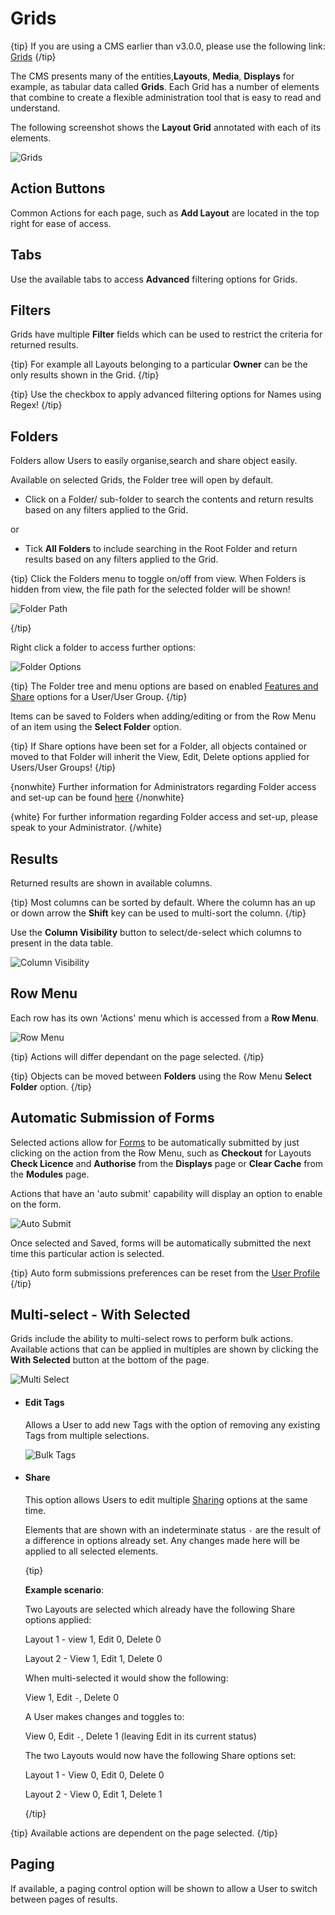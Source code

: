<!--toc=tour-->

# Grids 

{tip}
If you are using a CMS earlier than v3.0.0, please use the following link: [Grids](tour_grids_2.html)
{/tip}

The CMS presents many of the entities,**Layouts**, **Media**, **Displays** for example, as tabular data called **Grids**. Each Grid has a number of elements that combine to create a flexible administration tool that is easy to read and understand.

The following screenshot shows the **Layout Grid** annotated with each of its elements.

![Grids](img/v3_tour_grids.png)

## Action Buttons

Common Actions for each page, such as **Add Layout** are located in the top right for ease of access.

## Tabs

Use the available tabs to access **Advanced** filtering options for Grids.

## Filters

Grids have multiple **Filter** fields which can be used to restrict the criteria for returned results.

{tip}
For example all Layouts belonging to a particular **Owner** can be the only results shown in the Grid.
{/tip}

{tip}
Use the checkbox to apply advanced filtering options for Names using Regex!
{/tip}

## Folders

Folders allow Users to easily organise,search and share object easily.  

Available on selected Grids, the Folder tree will open by default.

- Click on a Folder/ sub-folder to search the contents and return results based on any filters applied to the Grid.

or

- Tick **All Folders** to include searching in the Root Folder and return results based on any filters applied to the Grid.

{tip}
Click the Folders menu to toggle on/off from view.  When Folders is hidden from view, the file path for the selected folder will be shown!

![Folder Path](img/v3_tour_folder_path.png)

{/tip}

Right click a folder to access further options:

![Folder Options](img/v3_tour_folder_options.png)

{tip}
The Folder tree and menu options are based on enabled [Features and Share](users_features_and_sharing.html) options for a User/User Group.
{/tip}

Items can be saved to Folders when adding/editing or from the Row Menu of an item using the **Select Folder** option.

{tip}
If Share options have been set for a Folder, all objects contained or moved to that Folder will inherit the View, Edit, Delete options applied for Users/User Groups!
{/tip}

{nonwhite}
Further information for Administrators regarding Folder access and set-up can be found [here](https://xibo.org.uk/docs/setup/folders-administration)
{/nonwhite}

{white}
For further information regarding Folder access and set-up, please speak to your Administrator.
{/white}

## Results 

Returned results are shown in available columns. 

{tip}
Most columns can be sorted by default. Where the column has an up or down arrow the **Shift** key can be used to multi-sort the column.
{/tip}

Use the **Column Visibility** button to select/de-select which columns to present in the data table.

![Column Visibility](img/v3_tour_column_visibility.png)

## Row Menu

Each row has its own 'Actions' menu which is accessed from a **Row Menu**. 

![Row Menu](img/v3_tour_grids_row_menu.png)

{tip}
Actions will differ dependant on the page selected.
{/tip}

{tip}
Objects can be moved between **Folders** using the Row Menu **Select Folder** option.
{/tip}

## Automatic Submission of Forms

Selected actions allow for [Forms](tour_forms.html) to be automatically submitted by just clicking on the action from the Row Menu, such as **Checkout** for Layouts **Check Licence** and **Authorise** from the **Displays** page or **Clear Cache** from the **Modules** page. 

Actions that have an 'auto submit' capability will display an option to enable on the form.

![Auto Submit](img/v3_tour_auto_checkout.png)

Once selected and Saved, forms will be automatically submitted the next time this particular action is selected.

{tip}
Auto form submissions preferences can be reset from the [User Profile](tour_user_profile.html)
{/tip}

## Multi-select - With Selected

Grids include the ability to multi-select rows to perform bulk actions. Available actions that can be applied in multiples are shown by clicking the **With Selected** button at the bottom of the page. 

![Multi Select](img/v3_tour_multi_select.png)

- #### Edit Tags

  Allows a User to add new Tags with the option of removing any existing Tags from multiple selections.

  ![Bulk Tags](img/v3_tour_tags.png)

- #### Share

  This option allows Users to edit multiple [Sharing](users_features_and_sharing.html) options at the same time. 

  Elements that are shown with an indeterminate status `-` are the result of a difference in options already set. Any changes made here will be applied to all selected elements.

  {tip}

  **Example scenario**:

  Two Layouts are selected which already have the following Share options applied:

  Layout 1 - view 1, Edit 0, Delete 0

  Layout 2 - View 1, Edit 1, Delete 0

  When multi-selected it would show the following:

  View 1, Edit `-`, Delete 0

  A User makes changes and toggles to:

  View 0, Edit `-`, Delete 1 (leaving Edit in its current status)

  The two Layouts would now have the following Share options set:

  Layout 1 - View 0, Edit 0, Delete 0

  Layout 2 - View 0, Edit 1, Delete 1
  
  {/tip}

{tip}
Available actions are dependent on the page selected.
{/tip}

## Paging

If available, a paging control option will be shown to allow a User to switch between pages of results.

